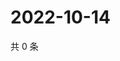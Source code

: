# 2022-10-14

共 0 条

<!-- BEGIN WEIBO -->
<!-- 最后更新时间 Fri Oct 14 2022 06:21:05 GMT+0800 (China Standard Time) -->

<!-- END WEIBO -->
